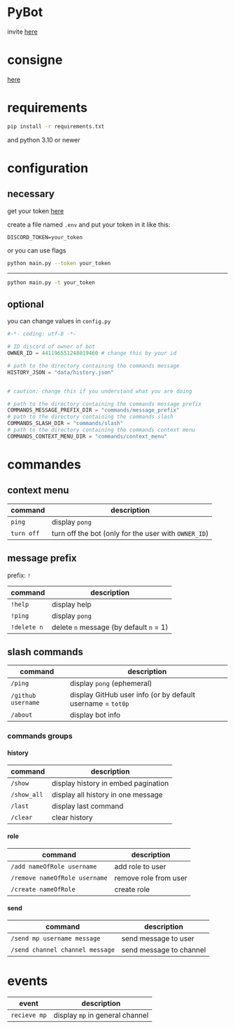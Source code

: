 # PyBot

invite [here](https://discord.com/oauth2/authorize?client_id=1091254412846051338&permissions=8&scope=bot)


# consigne 

[here](https://github.com/LordPouic/Python/blob/main/Projet%20Bot%20B2)



# requirements

```sh
pip install -r requirements.txt
```

and python 3.10 or newer

# configuration

## necessary

get your token [here](https://discord.com/developers/applications)

create a file named `.env` and put your token in it like this:

```env
DISCORD_TOKEN=your_token
```

or you can use flags

```sh
python main.py --token your_token
```

---------------------------------------------

```sh
python main.py -t your_token
```

## optional

you can change values in `config.py`

```py
#-*- coding: utf-8 -*-

# ID discord of owner of bot
OWNER_ID = 441196551248019460 # change this by your id

# path to the directory containing the commands message
HISTORY_JSON = "data/history.json" 


# caution: change this if you understand what you are doing

# path to the directory containing the commands message prefix
COMMANDS_MESSAGE_PREFIX_DIR = "commands/message_prefix" 
# path to the directory containing the commands slash
COMMANDS_SLASH_DIR = "commands/slash" 
# path to the directory containing the commands context menu
COMMANDS_CONTEXT_MENU_DIR = "commands/context_menu" 
```

# commandes


## context menu

| command            | description                                                |
|--------------------|------------------------------------------------------------|
| `ping`             | display `pong`                                             |
| `turn off`         | turn off the bot (only for the user with `OWNER_ID`)       |

## message prefix

prefix: `!`

| command     | description                             |
|-------------|-----------------------------------------|
| `!help`     | display help                            |
| `!ping`     | display `pong`                          |
| `!delete n` | delete `n` message (by default `n` = 1) |


## slash commands


| command            | description                                                |
|--------------------|------------------------------------------------------------|
| `/ping`            | display `pong` (ephemeral)                                 |
| `/github username` | display GitHub user info (or by default username = `tot0p` |
| `/about`           | display bot info                                           |

### commands groups

#### history

| command            | description                                                |
|--------------------|------------------------------------------------------------|
| `/show`            | display history in embed pagination                        |
| `/show_all`        | display all history in one message                         |
| `/last`            | display last command                                       |
| `/clear`           | clear history                                              |

#### role

| command            | description                                                |
|--------------------|------------------------------------------------------------|
| `/add nameOfRole username`            | add role to user                        |
| `/remove nameOfRole username`        | remove role from user                    |
| `/create nameOfRole`            | create role                                   |

#### send


| command                                | description                                                |
|----------------------------------------|------------------------------------------------------------|
| `/send mp username message`            | send message to user                                       |
| `/send channel channel message`        | send message to channel                                    |


# events

| event       | description                             |
|-------------|-----------------------------------------|
| `recieve mp`| display `mp` in general channel         |